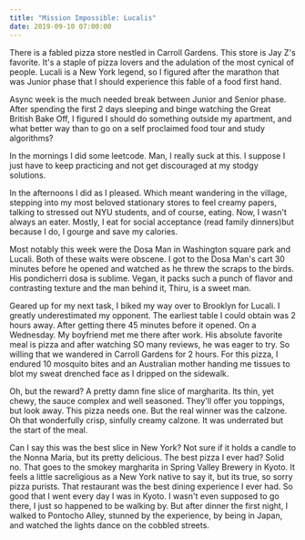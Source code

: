 ```yaml
---
title: "Mission Impossible: Lucalis"
date: 2019-09-10 07:00:00
---
```


There is a fabled pizza store nestled in Carroll Gardens. This store is
Jay Z's favorite. It's a staple of pizza lovers and the adulation of the
most cynical of people. Lucali is a New York legend, so I figured after the marathon that was Junior phase that I should experience this fable of a food first hand.

Async week is the much needed break between Junior and Senior phase. After spending the first 2 days sleeping and binge watching the Great British Bake Off, I figured I should do something outside my apartment, and what better way than to go on a self proclaimed food tour and study algorithms?

In the mornings I did some leetcode. Man, I really suck at this. I suppose I just have to keep practicing and not get discouraged at my stodgy solutions.

In the afternoons I did as I pleased. Which meant wandering in the village, stepping into my most beloved stationary stores to feel creamy papers, talking to stressed out NYU students, and of course, eating. Now, I wasn't always an eater. Mostly, I eat for social acceptance (read family dinners)but because I do, I gourge and save my calories.

Most notably this week were the Dosa Man in Washington square park and Lucali. Both of these waits were obscene. I got to the Dosa Man's cart 30 minutes before he opened and watched as he threw the scraps to the birds. His pondicherri dosa is sublime. Vegan, it packs such a punch of flavor and contrasting texture and the man behind it, Thiru, is a sweet man.

Geared up for my next task, I biked my way over to Brooklyn for Lucali. I greatly underestimated my opponent. The earliest table I could obtain was 2 hours away.  After getting there 45 minutes before it opened. On a Wednesday. My boyfriend met me there after work. His absolute favorite meal is pizza and after watching SO many reviews, he was eager to try. So willing that we wandered in Carroll Gardens for 2 hours. For this pizza, I endured 10 mosquito bites and an Australian mother handing me tissues to blot my  sweat drenched face as I dripped on the sidewalk.

Oh, but the reward? A pretty damn fine slice of margharita. Its thin, yet chewy, the sauce complex and well seasoned. They'll offer you toppings, but look away. This pizza needs one.  But the real winner was the calzone. Oh that wonderfully crisp, sinfully creamy calzone. It was underrated but the start of the meal.

Can I say this was the best slice in New York? Not sure if it holds a candle to the Nonna Maria, but its pretty delicious. The best pizza I ever had? Solid no. That goes to the smokey margharita in Spring Valley Brewery in Kyoto. It feels a little sacreligious as a New York native to say it, but its true, so sorry pizza purists. That restaurant was the best dining experience I ever had. So good that I went every day I was in Kyoto. I wasn't even supposed to go there, I just so happened to be walking by. But after dinner the first night, I walked to Pontocho Alley, stunned by the experience, by being in Japan, and watched the lights dance on the cobbled streets.

